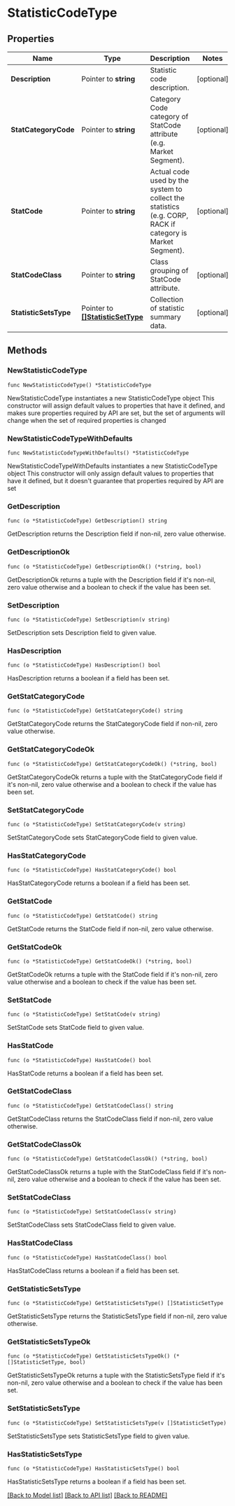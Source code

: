 # StatisticCodeType

## Properties

Name | Type | Description | Notes
------------ | ------------- | ------------- | -------------
**Description** | Pointer to **string** | Statistic code description. | [optional] 
**StatCategoryCode** | Pointer to **string** | Category Code category of StatCode attribute (e.g. Market Segment). | [optional] 
**StatCode** | Pointer to **string** | Actual code used by the system to collect the statistics (e.g. CORP, RACK if category is Market Segment). | [optional] 
**StatCodeClass** | Pointer to **string** | Class grouping of StatCode attribute. | [optional] 
**StatisticSetsType** | Pointer to [**[]StatisticSetType**](StatisticSetType.md) | Collection of statistic summary data. | [optional] 

## Methods

### NewStatisticCodeType

`func NewStatisticCodeType() *StatisticCodeType`

NewStatisticCodeType instantiates a new StatisticCodeType object
This constructor will assign default values to properties that have it defined,
and makes sure properties required by API are set, but the set of arguments
will change when the set of required properties is changed

### NewStatisticCodeTypeWithDefaults

`func NewStatisticCodeTypeWithDefaults() *StatisticCodeType`

NewStatisticCodeTypeWithDefaults instantiates a new StatisticCodeType object
This constructor will only assign default values to properties that have it defined,
but it doesn't guarantee that properties required by API are set

### GetDescription

`func (o *StatisticCodeType) GetDescription() string`

GetDescription returns the Description field if non-nil, zero value otherwise.

### GetDescriptionOk

`func (o *StatisticCodeType) GetDescriptionOk() (*string, bool)`

GetDescriptionOk returns a tuple with the Description field if it's non-nil, zero value otherwise
and a boolean to check if the value has been set.

### SetDescription

`func (o *StatisticCodeType) SetDescription(v string)`

SetDescription sets Description field to given value.

### HasDescription

`func (o *StatisticCodeType) HasDescription() bool`

HasDescription returns a boolean if a field has been set.

### GetStatCategoryCode

`func (o *StatisticCodeType) GetStatCategoryCode() string`

GetStatCategoryCode returns the StatCategoryCode field if non-nil, zero value otherwise.

### GetStatCategoryCodeOk

`func (o *StatisticCodeType) GetStatCategoryCodeOk() (*string, bool)`

GetStatCategoryCodeOk returns a tuple with the StatCategoryCode field if it's non-nil, zero value otherwise
and a boolean to check if the value has been set.

### SetStatCategoryCode

`func (o *StatisticCodeType) SetStatCategoryCode(v string)`

SetStatCategoryCode sets StatCategoryCode field to given value.

### HasStatCategoryCode

`func (o *StatisticCodeType) HasStatCategoryCode() bool`

HasStatCategoryCode returns a boolean if a field has been set.

### GetStatCode

`func (o *StatisticCodeType) GetStatCode() string`

GetStatCode returns the StatCode field if non-nil, zero value otherwise.

### GetStatCodeOk

`func (o *StatisticCodeType) GetStatCodeOk() (*string, bool)`

GetStatCodeOk returns a tuple with the StatCode field if it's non-nil, zero value otherwise
and a boolean to check if the value has been set.

### SetStatCode

`func (o *StatisticCodeType) SetStatCode(v string)`

SetStatCode sets StatCode field to given value.

### HasStatCode

`func (o *StatisticCodeType) HasStatCode() bool`

HasStatCode returns a boolean if a field has been set.

### GetStatCodeClass

`func (o *StatisticCodeType) GetStatCodeClass() string`

GetStatCodeClass returns the StatCodeClass field if non-nil, zero value otherwise.

### GetStatCodeClassOk

`func (o *StatisticCodeType) GetStatCodeClassOk() (*string, bool)`

GetStatCodeClassOk returns a tuple with the StatCodeClass field if it's non-nil, zero value otherwise
and a boolean to check if the value has been set.

### SetStatCodeClass

`func (o *StatisticCodeType) SetStatCodeClass(v string)`

SetStatCodeClass sets StatCodeClass field to given value.

### HasStatCodeClass

`func (o *StatisticCodeType) HasStatCodeClass() bool`

HasStatCodeClass returns a boolean if a field has been set.

### GetStatisticSetsType

`func (o *StatisticCodeType) GetStatisticSetsType() []StatisticSetType`

GetStatisticSetsType returns the StatisticSetsType field if non-nil, zero value otherwise.

### GetStatisticSetsTypeOk

`func (o *StatisticCodeType) GetStatisticSetsTypeOk() (*[]StatisticSetType, bool)`

GetStatisticSetsTypeOk returns a tuple with the StatisticSetsType field if it's non-nil, zero value otherwise
and a boolean to check if the value has been set.

### SetStatisticSetsType

`func (o *StatisticCodeType) SetStatisticSetsType(v []StatisticSetType)`

SetStatisticSetsType sets StatisticSetsType field to given value.

### HasStatisticSetsType

`func (o *StatisticCodeType) HasStatisticSetsType() bool`

HasStatisticSetsType returns a boolean if a field has been set.


[[Back to Model list]](../README.md#documentation-for-models) [[Back to API list]](../README.md#documentation-for-api-endpoints) [[Back to README]](../README.md)


